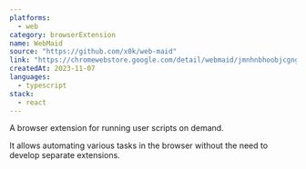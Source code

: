 ```yaml
---
platforms:
  - web
category: browserExtension
name: WebMaid
source: "https://github.com/x0k/web-maid"
link: "https://chromewebstore.google.com/detail/webmaid/jmnhnbhoobjcgngjpdhdkcgbpcicaoic"
createdAt: 2023-11-07
languages:
  - typescript
stack:
  - react
---
```

A browser extension for running user scripts on demand.

It allows automating various tasks in the browser without the need to develop separate extensions.
